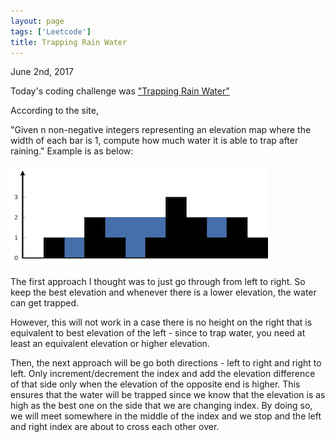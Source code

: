 ```yaml
---
layout: page
tags: ['Leetcode']
title: Trapping Rain Water
---
```


June 2nd, 2017

Today's coding challenge was ["Trapping Rain Water"](https://leetcode.com/problems/trapping-rain-water)

According to the site, 

"Given n non-negative integers representing an elevation map where the width of each bar is 1, compute how much water it is able to trap after raining."
Example is as below:

<img src='/assets/postpics/rainwatertrap.png'>

The first approach I thought was to just go through from left to right. So keep the best elevation and whenever there is a lower elevation, the water can get trapped. 

However, this will not work in a case there is no height on the right that is equivalent to best elevation of the left - since to trap water, you need at least an equivalent elevation or higher elevation. 

Then, the next approach will be go both directions - left to right and right to left. Only increment/decrement the index and add the elevation difference of that side only when the elevation of the opposite end is higher. This ensures that the water will be trapped since we know that the elevation is as high as the best one on the side that we are changing index. By doing so, we will meet somewhere in the middle of the index and we stop and the left and right index are about to cross each other over. 
<!-- 
```python
def trap(self, height):
    """
    :type height: List[int]
    :rtype: int
    """
    left = 0
    right = len(height)-1
    res = 0
    bestLeft = 0
    bestRight = 0
    while (left < right):
        if (height[left]<height[right]):
            if (bestLeft < height[left]):
                bestLeft = height[left]
            else:
                res += (bestLeft - height[left])
            left+=1
        else:
            if (bestRight < height[right]):
                bestRight = height[right]
            else:
                res += bestRight - height[right]
            right-=1
    return res
```
 -->

    